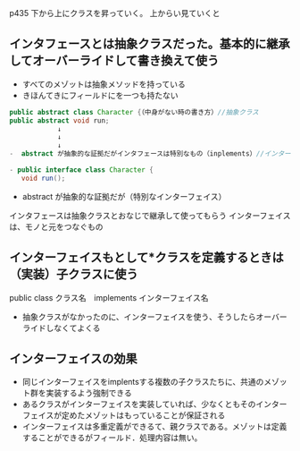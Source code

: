 p435
下から上にクラスを昇っていく。
上からい見ていくと
## インタフェースとは抽象クラスだった。基本的に継承してオーバーライドして書き換えて使う
- すべてのメゾットは抽象メソッドを持っている
- きほんてきにフィールドにを一つも持たない

```java
public abstract class Character {（中身がない時の書き方）//抽象クラス
public abstract void run;
            ↓
            ↓
            ↓
-  abstract が抽象的な証拠だがインタフェースは特別なもの（inplements）//インターフェイスを継承してつかうと継承標記のextends→implements(インクリメント)

- public interface class Character {
   void run();
   ```
-  abstract が抽象的な証拠だが（特別なインターフェイス）

インタフェースは抽象クラスとおなじで継承して使ってもらう
インターフェイスは、モノと元をつなぐもの
 
 ## インターフェイスもとして*クラスを定義するときは（実装）子クラスに使う
 public class クラス名　implements インターフェイス名
 
 - 抽象クラスがなかったのに、インターフェイスを使う、そうしたらオーバーライドしなくてよくる
 ## インターフェイスの効果
 - 同じインターフェイスをimplentsする複数の子クラスたちに、共通のメゾット群を実装するよう強制できる
 - あるクラスがインターフェイスを実装していれば、少なくともそのインターフェイスが定めたメゾットはもっていることが保証される
 - インターフェイスは多重定義ができるて、親クラスである。メゾットは定義することができるがフィールド．処理内容は無い。
 
